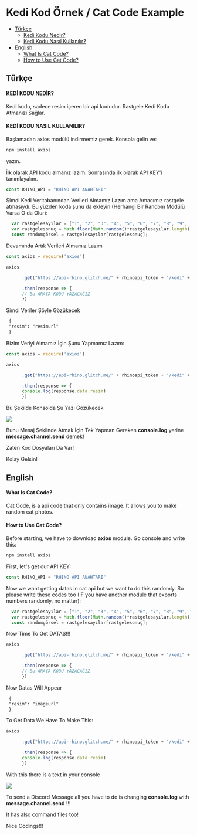 # Kedi Kod Örnek / Cat Code Example

* [Türkçe](#türkçe)
  * [Kedi Kodu Nedir?](#kedi-kodu-nedir?)
  * [Kedi Kodu Nasıl Kullanılır?](#kedi-kodu-nasil-kullanilir?)
* [English](#english)
  * [What Is Cat Code?](#what-is-cat-code?)
  * [How to Use Cat Code?](#how-to-use-cat-code)

## Türkçe

#### KEDİ KODU NEDİR?

Kedi kodu, sadece resim içeren bir api kodudur. Rastgele Kedi Kodu Atmanızı Sağlar.

#### KEDİ KODU NASIL KULLANILIR?

Başlamadan axios modülü indirmemiz gerek. Konsola gelin ve:

```md
npm install axios
```
 yazın.

İlk olarak API kodu almanız lazım.
Sonrasında ilk olarak API KEY'i tanımlayalım.

```js
const RHINO_API = "RHINO API ANAHTARI"
```

Şimdi Kedi Veritabanından Verileri Almamız Lazım ama Amacımız rastgele atmasıydı. Bu yüzden koda şunu da ekleyin (Herhangi Bir Random Modülü Varsa O da Olur):

```js
  var rastgelesayılar = ["1", "2", "3", "4", "5", "6", "7", "8", "9", "10"]
  var rastgelesonuç = Math.floor(Math.random()*rastgelesayılar.length)
  const randomgörsel = rastgelesayılar[rastgelesonuç];
```

Devamında Artık Verileri Almamız Lazım

```js
const axios = require('axios')

axios

      .get("https://api-rhino.glitch.me/" + rhinoapi_token + "/kedi" + randomgörsel + ".json")

      .then(response => {
      // Bu ARAYA KODU YAZACAĞIZ
      })
```

Şimdi Veriler Şöyle Gözükecek

```md
 {
 "resim": "resimurl"
 }
```

Bizim Veriyi Almamız İçin Şunu Yapmamız Lazım:

```js
const axios = require('axios')

axios

      .get("https://api-rhino.glitch.me/" + rhinoapi_token + "/kedi" + randomgörsel + ".json")

      .then(response => {
      console.log(response.data.resim)
      })
```

Bu Şekilde Konsolda Şu Yazı Gözükecek

![](https://cdn.discordapp.com/attachments/755005663071043654/760123808613924894/Ekran_Goruntusu_89.png)

Bunu Mesaj Şeklinde Atmak İçin Tek Yapman Gereken **console.log** yerine **message.channel.send** demek!

Zaten Kod Dosyaları Da Var!

Kolay Gelsin!


## English

#### What Is Cat Code?

Cat Code, is a api code that only contains image. It allows you to make random cat photos.

#### How to Use Cat Code?

Before starting, we have to download **axios** module. Go console and write this:

```md
npm install axios
```
First, let's get our API KEY:

```js
const RHINO_API = "RHINO API ANAHTARI"
```

Now we want getting datas in cat api but we want to do this randomly. So please write these codes too (IF you have another module that exports numbers randomly, no matter): 
```js
  var rastgelesayılar = ["1", "2", "3", "4", "5", "6", "7", "8", "9", "10"]
  var rastgelesonuç = Math.floor(Math.random()*rastgelesayılar.length)
  const randomgörsel = rastgelesayılar[rastgelesonuç];
```

Now Time To Get DATAS!!!

```js
axios

      .get("https://api-rhino.glitch.me/" + rhinoapi_token + "/kedi" + randomgörsel + ".json")

      .then(response => {
      // Bu ARAYA KODU YAZACAĞIZ
      })
```
Now Datas Will Appear

```md
 {
 "resim": "imageurl"
 }
```

To Get Data We Have To Make This:

```js
axios

      .get("https://api-rhino.glitch.me/" + rhinoapi_token + "/kedi" + randomgörsel + ".json")

      .then(response => {
      console.log(response.data.resim)
      })
```
With this there is a text in your console

![](https://cdn.discordapp.com/attachments/755005663071043654/760123808613924894/Ekran_Goruntusu_89.png)

To send a Discord Message all you have to do is changing **console.log** with **message.channel.send** !!!

It has also command files too!

Nice Codings!!!
